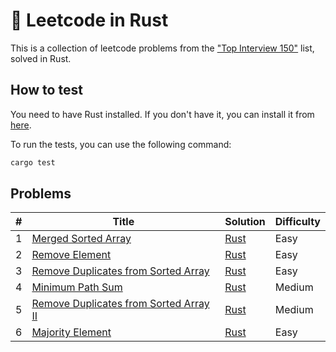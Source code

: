 # 🦀 Leetcode in Rust

This is a collection of leetcode problems from the ["Top Interview 150"](https://leetcode.com/studyplan/top-interview-150/) list, solved in Rust.

## How to test

You need to have Rust installed.
If you don't have it, you can install it from [here](https://www.rust-lang.org/tools/install).

To run the tests, you can use the following command:

```bash
cargo test
```

## Problems
| # | Title | Solution | Difficulty |
|---| ----- | -------- | ---------- |
| 1 | [Merged Sorted Array](https://leetcode.com/problems/merge-sorted-array/) | [Rust](src/merge_sorted_array.rs) | Easy |
| 2 | [Remove Element](https://leetcode.com/problems/remove-element/) | [Rust](src/remove_element.rs) | Easy |
| 3 | [Remove Duplicates from Sorted Array](https://leetcode.com/problems/remove-duplicates-from-sorted-array/) | [Rust](src/remove_duplicates_from_sorted_array.rs) | Easy |
| 4 | [Minimum Path Sum](https://leetcode.com/problems/minimum-path-sum/) | [Rust](src/minimum_path_sum.rs) | Medium |
| 5 | [Remove Duplicates from Sorted Array II](https://leetcode.com/problems/remove-duplicates-from-sorted-array-ii/) | [Rust](src/remove_duplicates_from_sorted_array_ii.rs) | Medium |
| 6 | [Majority Element](https://leetcode.com/problems/majority-element/) | [Rust](src/majority_element.rs) | Easy |

